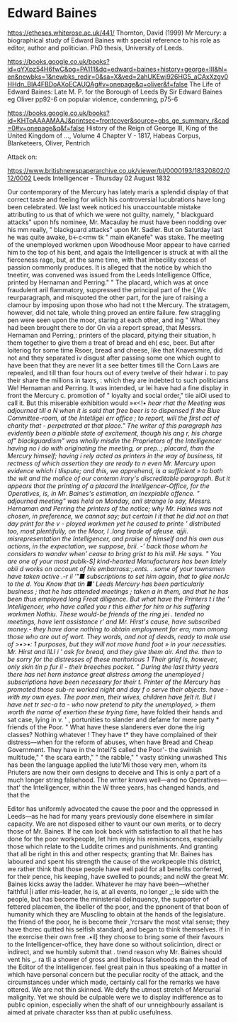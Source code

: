 # Edward Baines


https://etheses.whiterose.ac.uk/441/
Thornton, David (1999) Mr Mercury: a biographical study of Edward Baines with special reference to his role as editor, author and politician. PhD thesis, University of Leeds.

https://books.google.co.uk/books?id=qYXpz54H6fwC&pg=PA111&dq=edward+baines+history+george+III&hl=en&newbks=1&newbks_redir=0&sa=X&ved=2ahUKEwj926HG5_aCAxXzgv0HHdn_BlA4FBDoAXoECAUQAg#v=onepage&q=oliver&f=false
The Life of Edward Baines: Late M. P. for the Borough of Leeds
By Sir Edward Baines
eg Oliver pp92-6
on popular violence, condemning, p75-6  

https://books.google.co.uk/books?id=KHToAAAAMAAJ&printsec=frontcover&source=gbs_ge_summary_r&cad=0#v=onepage&q&f=false
History of the Reign of George III, King of the United Kingdom of ..., Volume 4 
Chapter V - 1817, Habeas Corpus, Blanketeers, Oliver, Pentrich


Attack on:

https://www.britishnewspaperarchive.co.uk/viewer/bl/0000193/18320802/012/0002
Leeds Intelligencer - Thursday 02 August 1832

Our contemporary of the Mercury has lately maris a splendid display of that correct taste and feeling for wliich his controversial lucubrations have long been celebrated. We last week noticed his unaccountable mistake attributing to us that of which we were not guilty, namely, " blackguard attacks" upon hfs nominee, Mr. Macaulay he must have been nodding over his mm really, " blackguard attacks" upon Mr. Sadler. But on Saturday last he was quite awake, b<-c<mw tk " main eKanefe" was stake. The meeting of the unemployed workmen upon Woodhouse Moor appear to have carried him to the top of his bent, and agais the Intelligencer is struck at with all the fierceness rage, but, at the same time, with that imbecility excess of passion commonly produces. It is alleged that the notice by which tho tneetirr, was convened was issued from the Leeds Intelligence Office, printed by Hernaman and Perring." " The placard, which was at once fraudulent aril flammatory, suppressed the principal part of the (,W< reurparagraph, and misquoted the other part, for the jure of raising a clamour by imposing upon those who had not t the Mercury. The stratagem, however, did not tale, whole thing proved an entire failure. few straggling pen were seen upon the moor, staring at each other, and ing " What they had been brought there to dor On via a report spread, that Messrs. Hernaman and Perring,: printers of the placard, pitying their situation, h them together to give them a treat of bread and eh( esc, beer. But after loiteriog for some time Rsoer, bread and cheese, like that Knavesmire, did not and they separated iv disgust after passing some one which ought to have been that they are never lit a see better times till the Corn Laws are repealed, and till than four hours out of every twelve of their hdwar i. to pay their share the millions in taxrs, : which they are indebted to such politicians We! Hernaman and Perring. It was intended, ur lei have had a fine display in front the Mercury c. promotion of " loyalty and social order," tiie aiOi used to call it. But this miserable exhibition would »«<!*• hear rhat the Meeting was adjourned till a N when it is said that free beer is to dispensed fi the Blue Committee-room, at the Intetligei err office ; to report, wiil the first act of charity that - perpetrated at that place." The writer of this paragraph has evidently been a pitiable state of excitement, though his ang r, his charge of" blackguardism" was wholly misdin the Proprietors of the Intelligencer having no i do with originating the meeting, or prep..; placard, than the Mercury himself; having i rely acted as printers in the way of business, tit rectness of which assertion they are ready to n even Mr. Mercury upon evidence which i tlispute; and this, we apprehend, is a sufficient » to both the wit and the malice of our contemn irary's discreditable paragraph. But it appears that the printing of a placard the Intelligencer-Office, for the Operatives, is, in Mr. Baines's estimation, an inexpiable offence. " adjourned meeting" was held on Monday, anil strange lo say, Messrs. Hernaman and Perring the printers of the notice; why Mr. Haines was not chosen, in preference, we cannot say; but certain I it that he did not on that day print for the v - ployed workmen yet he caused to printe ' distributed too, most plentifully, on the Moor, I .long tirade of afeuse. ajjii. misrepresentation the Intelligencer, and praise of himself and his own ous actions, in the expectation, we suppose, brii. -' back those whom he considers to wander when' cease to bring grist to his mill. He says. " You are one of your most publk-S] kind-hearted Manufacturers has been lately obli d works on account of his embarrass:;.ents. . some of your townsmen have taken active .-r ii '"■ subscriptions to set him again, that to giee norJc to the d. You Know that tin ■' Leeds Mercury has been particularly business ; that he has attended meetings ; taken a in them, and that he has been thus employed long Freat diligence. But what have the Printers t i the ' Intelligencer, who have called you r this either for him or his suffering workmen Nothiu. These would-be friends of the ring jei . tended no meetings, have lent assistance r' and Mr. Hirst's cause, have subscribed money.- they have done nothing to obtain employment for era; man among those who are out of wort. They words, and not of deeds, ready to male use of >•>•: 1 purposes, but they will not move hand foot » in your necessities. Mr. Hirst and lILI i ' ask for bread, and they give them air. And the. then to be sorry for the distresses of these meritorious 1 Their grief is, however, only skin tin p fur il - their breeches pocket. " During the last thirty years there has net hern instance great distress among the unemployed j subscriptions have been necessary for their t. Printer of the Mercury has promoted those sub-re worked night and day f o serve their objects. have - with my own eyes. The poor men, their wives, children have felt it. But I have net tr sec-a ta - who now pretend to pity the unemployed, > them worth the name of exertion these trying time*, have folded their hands and sat case, lying in v. ' , portunities to slander and defame for mere party * friends of the Poor. " What have these slanderers ever done the irig classes? Nothing whatever ! They have t* they have complained of their distress—when for the reform of abuses, when have Bread and Cheap Government. They have in the lnteli'S called the Poor'- the swinish multitude," " the scara earth," " the rabble," " vasty stinking unwashed This has been the language applied the lute'Mi those very men, whom its Priuters are now their own designs to deceive and This is only a part of a much longer string falsehood. The writer knows well—and no Operatives—that' the Intelligencer, within the W three years, has changed hands, and that the 

Editor has uniformly advocated the cause the poor and the oppressed in Leeds—as he had for many years previously done elsewhere in similar capacity. We are not disposed either to vaunt our own merits, or to decry those of Mr. Baines. If he can look back with satisfaction to all that he has done for the poor workpeople, let him enjoy his reminiscences, especially those which relate to the Luddite crimes and punishments. And granting that all be right in this and other respects; granting that Mr. Baines has laboured and spent his strength the cause of the workpeople this district, we rather think that those people have well paid for all benefits conferred, for their pence, his keeping, have swelled to pounds; and noW the great Mr. Baines kicks away the ladder. Whatever he may have been—whether faithful |i atler mis-leader, he is, at all events, no longer ,;,le side with the people, but has become the ministerial delinquency, the supporter of fettered placemen, the libeller of the poor, and the ppnonent of that boon of humanity which they are Muscling to obtain at the hands of the legislature. the friend of the poor, he is become their ,'rcrsarv the most vital sense; they have thcrec quitted his selfish standard, and began to think themselves. If in the exercise their own free .•il] they choose to bring some of their favours to the Intelligencer-office, they have done so without solicintion, direct or indirect, and we humbly submit that . trend reason why Mr. Baines should vent his _. ra tli a shower of gross and libellous falsehoods man the head of the Editor of the Intelligencer. feel great pain in thus speaking of a matter in which have personal concern but the peculiar rocity of the attack, and the circumstances under which made, certainly call for the remarks we have ottered. We are not thin skinned. We defy the utmost stretch of Mercurial malignity. Yet we should be culpable were we to display indifference as to public opinion, especially when the shaft of our unneighbourly assailant is aimed at private character kss than at public usefulness. 